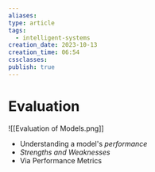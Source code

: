 ```yaml
---
aliases: 
type: article
tags:
  - intelligent-systems
creation_date: 2023-10-13
creation_time: 06:54
cssclasses: 
publish: true
---
```

# Evaluation
![[Evaluation of Models.png]]
- Understanding a model's *performance*
- *Strengths and Weaknesses*
- Via Performance Metrics